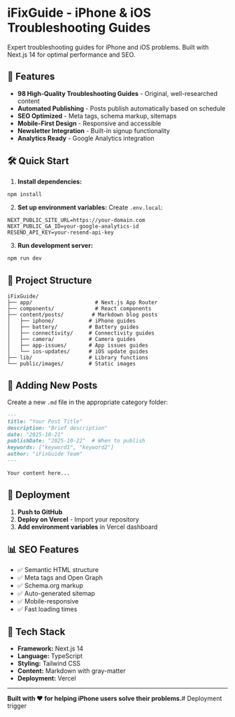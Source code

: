 # iFixGuide - iPhone & iOS Troubleshooting Guides

Expert troubleshooting guides for iPhone and iOS problems. Built with Next.js 14 for optimal performance and SEO.

## 🚀 Features

- **98 High-Quality Troubleshooting Guides** - Original, well-researched content
- **Automated Publishing** - Posts publish automatically based on schedule
- **SEO Optimized** - Meta tags, schema markup, sitemaps
- **Mobile-First Design** - Responsive and accessible
- **Newsletter Integration** - Built-in signup functionality
- **Analytics Ready** - Google Analytics integration

## 🛠️ Quick Start

1. **Install dependencies:**
```bash
npm install
```

2. **Set up environment variables:**
Create `.env.local`:
```env
NEXT_PUBLIC_SITE_URL=https://your-domain.com
NEXT_PUBLIC_GA_ID=your-google-analytics-id
RESEND_API_KEY=your-resend-api-key
```

3. **Run development server:**
```bash
npm run dev
```

## 📁 Project Structure

```
iFixGuide/
├── app/                    # Next.js App Router
├── components/             # React components
├── content/posts/         # Markdown blog posts
│   ├── iphone/           # iPhone guides
│   ├── battery/          # Battery guides
│   ├── connectivity/     # Connectivity guides
│   ├── camera/           # Camera guides
│   ├── app-issues/       # App issues guides
│   └── ios-updates/      # iOS update guides
├── lib/                  # Library functions
└── public/images/        # Static images
```

## 📝 Adding New Posts

Create a new `.md` file in the appropriate category folder:

```markdown
---
title: "Your Post Title"
description: "Brief description"
date: "2025-10-21"
publishDate: "2025-10-22"  # When to publish
keywords: ["keyword1", "keyword2"]
author: "iFixGuide Team"
---

Your content here...
```

## 🚀 Deployment

1. **Push to GitHub**
2. **Deploy on Vercel** - Import your repository
3. **Add environment variables** in Vercel dashboard

## 📊 SEO Features

- ✅ Semantic HTML structure
- ✅ Meta tags and Open Graph
- ✅ Schema.org markup
- ✅ Auto-generated sitemap
- ✅ Mobile-responsive
- ✅ Fast loading times

## 🎯 Tech Stack

- **Framework:** Next.js 14
- **Language:** TypeScript
- **Styling:** Tailwind CSS
- **Content:** Markdown with gray-matter
- **Deployment:** Vercel

---

**Built with ❤️ for helping iPhone users solve their problems.**# Deployment trigger
